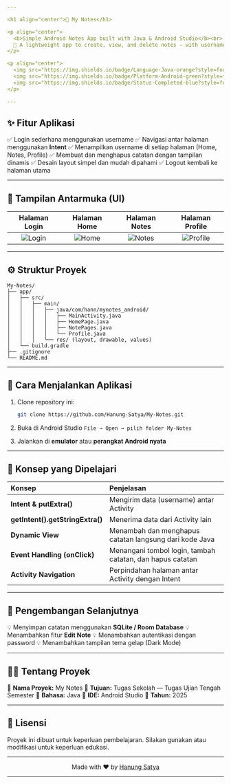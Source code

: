 ```yaml
---

<h1 align="center">📝 My Notes</h1>

<p align="center">
  <b>Simple Android Notes App built with Java & Android Studio</b><br>
  📱 A lightweight app to create, view, and delete notes — with username passing across multiple activities.
</p>

<p align="center">
  <img src="https://img.shields.io/badge/Language-Java-orange?style=for-the-badge" alt="Java Badge">
  <img src="https://img.shields.io/badge/Platform-Android-green?style=for-the-badge" alt="Android Badge">
  <img src="https://img.shields.io/badge/Status-Completed-blue?style=for-the-badge" alt="Status Badge">
</p>

---
```


## ✨ Fitur Aplikasi

✅ Login sederhana menggunakan username
✅ Navigasi antar halaman menggunakan **Intent**
✅ Menampilkan username di setiap halaman (Home, Notes, Profile)
✅ Membuat dan menghapus catatan dengan tampilan dinamis
✅ Desain layout simpel dan mudah dipahami
✅ Logout kembali ke halaman utama

---

## 📲 Tampilan Antarmuka (UI)

|                          Halaman Login                          |                         Halaman Home                        |                         Halaman Notes                         |                          Halaman Profile                          |
| :-------------------------------------------------------------: | :---------------------------------------------------------: | :-----------------------------------------------------------: | :---------------------------------------------------------------: |
| ![Login](https://via.placeholder.com/200x400?text=Login+Screen) | ![Home](https://via.placeholder.com/200x400?text=Home+Page) | ![Notes](https://via.placeholder.com/200x400?text=Notes+Page) | ![Profile](https://via.placeholder.com/200x400?text=Profile+Page) |

---

## ⚙️ Struktur Proyek

```
My-Notes/
├── app/
│   ├── src/
│   │   ├── main/
│   │   │   ├── java/com/hann/mynotes_android/
│   │   │   │   ├── MainActivity.java
│   │   │   │   ├── HomePage.java
│   │   │   │   ├── NotePages.java
│   │   │   │   └── Profile.java
│   │   │   └── res/ (layout, drawable, values)
│   └── build.gradle
├── .gitignore
└── README.md
```

---

## 🚀 Cara Menjalankan Aplikasi

1. Clone repository ini:

   ```bash
   git clone https://github.com/Hanung-Satya/My-Notes.git
   ```

2. Buka di Android Studio
   `File → Open → pilih folder My-Notes`

3. Jalankan di **emulator** atau **perangkat Android nyata**

---

## 🧠 Konsep yang Dipelajari

| Konsep                           | Penjelasan                                                |
| :------------------------------- | :-------------------------------------------------------- |
| **Intent & putExtra()**          | Mengirim data (username) antar Activity                   |
| **getIntent().getStringExtra()** | Menerima data dari Activity lain                          |
| **Dynamic View**                 | Menambah dan menghapus catatan langsung dari kode Java    |
| **Event Handling (onClick)**     | Menangani tombol login, tambah catatan, dan hapus catatan |
| **Activity Navigation**          | Perpindahan halaman antar Activity dengan Intent          |

---

## 🔮 Pengembangan Selanjutnya

💡 Menyimpan catatan menggunakan **SQLite / Room Database**
💡 Menambahkan fitur **Edit Note**
💡 Menambahkan autentikasi dengan password
💡 Menambahkan tampilan tema gelap (Dark Mode)

---

## 👨‍💻 Tentang Proyek

📘 **Nama Proyek:** My Notes
🏫 **Tujuan:** Tugas Sekolah — Tugas Ujian Tengah Semester
🧩 **Bahasa:** Java
🧰 **IDE:** Android Studio
📅 **Tahun:** 2025

---

## 💬 Lisensi

Proyek ini dibuat untuk keperluan pembelajaran.
Silakan gunakan atau modifikasi untuk keperluan edukasi.

---

<p align="center">
  Made with ❤️ by <a href="https://github.com/Hanung-Satya">Hanung Satya</a>
</p>

---
